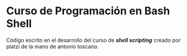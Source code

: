 # Curso de Programación en Bash Shell

Código escrito en el desarrollo del curso de ___shell scripting___ creado por platzi de la mano de antonio toscano.
